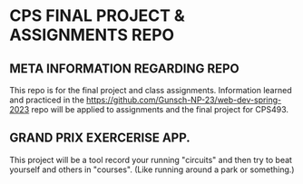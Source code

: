 # CPS FINAL PROJECT & ASSIGNMENTS REPO

## META INFORMATION REGARDING REPO
This repo is for the final project and class assignments. Information learned and practiced in the 
https://github.com/Gunsch-NP-23/web-dev-spring-2023 repo will be applied to assignments and the final project
for CPS493.

## GRAND PRIX EXERCERISE APP.
This project will be a tool record your running "circuits" and then try to beat yourself and others in "courses". 
(Like running around a park or something.)
